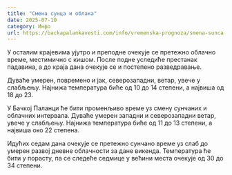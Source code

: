 ```yaml
---
title: "Смена сунца и облака"
date: 2025-07-10
category: Инфо
url: https://backapalankavesti.com/info/vremenska-prognoza/smena-sunca-i-oblaka-4/
---
```


У осталим крајевима ујутро и преподне очекује се претежно облачно време, местимично с кишом. После подне уследиће престанак падавина, а до краја дана очекује се и постепено разведравање.

Дуваће умерен, повремено и јак, северозападни, ветар, увече у слабљењу. Најнижа температура биће од 10 до 14 степени, а највиша од 18 до 23.

У Бачкој Паланци ће бити променљиво време уз смену сунчаних и облачних интервала. Дуваће умерен западни и северозападни ветар, увече у слабљењу. Најнижа температура биће од 11 до 13 степени, а највиша око 22 степена.

Идућих седам дана очекује се претежно сунчано време уз слаб до умерен развој дневне облачности за дане викенда. Температура ће бити у порасту, па се следеће седмице у већини места очекује од 30 до 34 степени.
